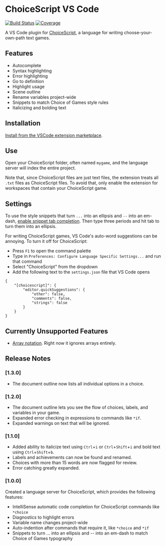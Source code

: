 # ChoiceScript VS Code

[![Build Status](https://travis-ci.com/sgranade/choicescript_vscode.svg?branch=master)](https://travis-ci.com/sgranade/choicescript_vscode.svg?branch=master)
[![Coverage](https://codecov.io/gh/sgranade/choicescript_vscode/branch/master/graph/badge.svg)](https://codecov.io/gh/sgranade/choicescript_vscode)


A VS Code plugin for [ChoiceScript](https://github.com/dfabulich/choicescript/), a language for writing choose-your-own-path text games.

## Features

- Autocomplete
- Syntax highlighting
- Error highlighting
- Go to definition
- Highlight usage
- Scene outline
- Rename variables project-wide
- Snippets to match Choice of Games style rules
- Italicizing and bolding text

## Installation

[Install from the VSCode extension marketplace](https://marketplace.visualstudio.com/items?itemName=StephenGranade.choicescript-vscode).

## Use

Open your ChoiceScript folder, often named `mygame`, and the language server will index the entire project.

Note that, since ChoiceScript files are just text files, the extension treats all `.txt` files as ChoiceScript files. To avoid that, only enable the extension for workspaces that contain your ChoiceScript game.

## Settings

To use the style snippets that turn `...` into an ellipsis and `--` into an em-dash, [enable snippet tab completion](https://code.visualstudio.com/docs/editor/userdefinedsnippets#_creating-your-own-snippets). Then type three periods and hit tab to turn them into an ellipsis.

For writing ChoiceScript games, VS Code's auto-word suggestions can be annoying. To turn it off for ChoiceScript:

- Press `F1` to open the command palette
- Type in `Preferences: Configure Language Specific Settings...` and run that command
- Select "ChoiceScript" from the dropdown
- Add the following text to the `settings.json` file that VS Code opens
```
{
    "[choicescript]": {
        "editor.quickSuggestions": {
            "other": false,
            "comments": false,
            "strings": false
        }
    }
}
```

## Currently Unsupported Features

- [Array notation](https://forum.choiceofgames.com/t/new-choicescript-features-for-programmers/8423). Right now it ignores arrays entirely.

## Release Notes

### [1.3.0]

- The document outline now lists all individual options in a choice.

### [1.2.0]

- The document outline lets you see the flow of choices, labels, and variables in your game.
- Expanded error checking in expressions to commands like `*if`.
- Expanded warnings on text that will be ignored.

### [1.1.0]

- Added ability to italicize text using `Ctrl`+`i` or `Ctrl`+`Shift`+`i` and bold text using `Ctrl`+`Shift`+`b`.
- Labels and achievements can now be found and renamed.
- Choices with more than 15 words are now flagged for review.
- Error catching greatly expanded.

### [1.0.0]

Created a language server for ChoiceScript, which provides the following features:

- IntelliSense automatic code completion for ChoiceScript commands like `*choice`
- Diagnostics to highlight errors
- Variable name changes project-wide
- Auto-indention after commands that require it, like `*choice` and `*if`
- Snippets to turn ... into an ellipsis and -- into an em-dash to match Choice of Games typography

